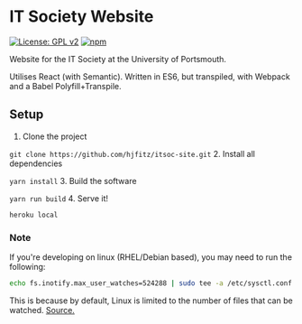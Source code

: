 # IT Society Website

[![License: GPL v2](https://img.shields.io/badge/License-GPL%20v2-blue.svg)](https://www.gnu.org/licenses/old-licenses/gpl-2.0.en.html)
[![npm](https://img.shields.io/npm/v/npm.svg)]()


Website for the IT Society at the University of Portsmouth.

Utilises React (with Semantic). Written in ES6, but transpiled, with Webpack and a Babel Polyfill+Transpile.

## Setup
1. Clone the project

`git clone https://github.com/hjfitz/itsoc-site.git`
2. Install all dependencies

`yarn install`
3. Build the software

`yarn run build`
4. Serve it!

`heroku local`

### Note
If you're developing on linux (RHEL/Debian based), you may need to run the following:

```bash
echo fs.inotify.max_user_watches=524288 | sudo tee -a /etc/sysctl.conf && sudo sysctl -p
```

This is because by default, Linux is limited to the number of files that can be watched. [Source.](https://github.com/guard/listen/wiki/Increasing-the-amount-of-inotify-watchers)
